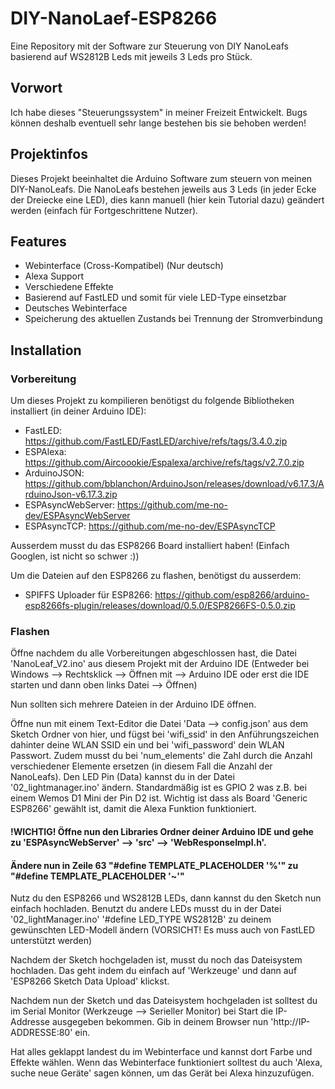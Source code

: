 # DIY-NanoLaef-ESP8266
Eine Repository mit der Software zur Steuerung von DIY NanoLeafs basierend auf WS2812B Leds mit jeweils 3 Leds pro Stück.

## Vorwort
Ich habe dieses "Steuerungssystem" in meiner Freizeit Entwickelt. Bugs können deshalb eventuell sehr lange bestehen bis sie behoben werden!

## Projektinfos
Dieses Projekt beeinhaltet die Arduino Software zum steuern von meinen DIY-NanoLeafs. Die NanoLeafs bestehen jeweils aus 3 Leds (in jeder Ecke der Dreiecke eine LED), dies kann manuell (hier kein Tutorial dazu) geändert werden (einfach für Fortgeschrittene Nutzer).

## Features
- Webinterface (Cross-Kompatibel) (Nur deutsch)
- Alexa Support
- Verschiedene Effekte
- Basierend auf FastLED und somit für viele LED-Type einsetzbar
- Deutsches Webinterface
- Speicherung des aktuellen Zustands bei Trennung der Stromverbindung

## Installation

### Vorbereitung
Um dieses Projekt zu kompilieren benötigst du folgende Bibliotheken installiert (in deiner Arduino IDE):
- FastLED: https://github.com/FastLED/FastLED/archive/refs/tags/3.4.0.zip
- ESPAlexa: https://github.com/Aircoookie/Espalexa/archive/refs/tags/v2.7.0.zip
- ArduinoJSON: https://github.com/bblanchon/ArduinoJson/releases/download/v6.17.3/ArduinoJson-v6.17.3.zip
- ESPAsyncWebServer: https://github.com/me-no-dev/ESPAsyncWebServer
- ESPAsyncTCP: https://github.com/me-no-dev/ESPAsyncTCP

Ausserdem musst du das ESP8266 Board installiert haben!
(Einfach Googlen, ist nicht so schwer :))

Um die Dateien auf den ESP8266 zu flashen, benötigst du ausserdem:
- SPIFFS Uploader für ESP8266: https://github.com/esp8266/arduino-esp8266fs-plugin/releases/download/0.5.0/ESP8266FS-0.5.0.zip

### Flashen
Öffne nachdem du alle Vorbereitungen abgeschlossen hast, die Datei 'NanoLeaf_V2.ino' aus diesem Projekt mit der Arduino IDE (Entweder bei Windows --> Rechtsklick --> Öffnen mit --> Arduino IDE oder erst die IDE starten und dann oben links Datei --> Öffnen)

Nun sollten sich mehrere Dateien in der Arduino IDE öffnen. 

Öffne nun mit einem Text-Editor die Datei 'Data --> config.json' aus dem Sketch Ordner von hier, und fügst bei 'wifi_ssid' in den Anführungszeichen dahinter deine WLAN SSID ein und bei 'wifi_password' dein WLAN Passwort. Zudem musst du bei 'num_elements' die Zahl durch die Anzahl verschiedener Elemente ersetzen (in diesem Fall die Anzahl der NanoLeafs).
Den LED Pin (Data) kannst du in der Datei '02_lightmanager.ino' ändern. Standardmäßig ist es GPIO 2 was z.B. bei einem Wemos D1 Mini der Pin D2 ist. Wichtig ist dass als Board 'Generic ESP8266' gewählt ist, damit die Alexa Funktion funktioniert.

#### !WICHTIG! Öffne nun den Libraries Ordner deiner Arduino IDE und gehe zu 'ESPAsyncWebServer' --> 'src' --> 'WebResponseImpl.h'.
#### Ändere nun in Zeile 63 "#define TEMPLATE_PLACEHOLDER '%'" zu "#define TEMPLATE_PLACEHOLDER '~'"

Nutz du den ESP8266 und WS2812B LEDs, dann kannst du den Sketch nun einfach hochladen. Benutzt du andere LEDs musst du in der Datei '02_lightManager.ino' '#define LED_TYPE WS2812B' zu deinem gewünschten LED-Modell ändern (VORSICHT! Es muss auch von FastLED unterstützt werden)

Nachdem der Sketch hochgeladen ist, musst du noch das Dateisystem hochladen. Das geht indem du einfach auf 'Werkzeuge' und dann auf 'ESP8266 Sketch Data Upload' klickst.

Nachdem nun der Sketch und das Dateisystem hochgeladen ist  solltest du im Serial Monitor (Werkzeuge --> Serieller Monitor) bei Start die IP-Addresse ausgegeben bekommen. 
Gib in deinem Browser nun 'http://IP-ADDRESSE:80' ein.

Hat alles geklappt landest du im Webinterface und kannst dort Farbe und Effekte wählen. Wenn das Webinterface funktioniert solltest du auch 'Alexa, suche neue Geräte' sagen können, um das Gerät bei Alexa hinzuzufügen.
